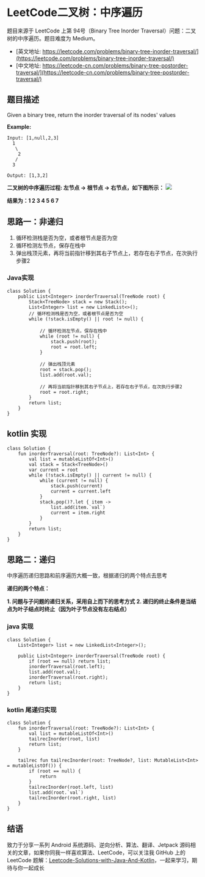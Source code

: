 # LeetCode二叉树：中序遍历

题目来源于 LeetCode 上第 94号（Binary Tree Inorder Traversal）问题：二叉树的中序遍历。题目难度为 Medium。

* [英文地址: https://leetcode.com/problems/binary-tree-inorder-traversal/](https://leetcode.com/problems/binary-tree-inorder-traversal/)
* [中文地址: https://leetcode-cn.com/problems/binary-tree-postorder-traversal/](https://leetcode-cn.com/problems/binary-tree-postorder-traversal/)

## 题目描述
 
Given a binary tree, return the inorder traversal of its nodes' values
 
**Example:**
  
 ```
 Input: [1,null,2,3]
   1
    \
     2
    /
   3

Output: [1,3,2]
 ```

 **二叉树的中序遍历过程: 左节点 -> 根节点 -> 右节点，如下图所示：**
 ![](http://cdn.51git.cn/2020-04-18-二叉树.png)

**结果为：1 2 3 4 5 6 7**

## 思路一：非递归
 
1. 循环检测栈是否为空，或者根节点是否为空
2. 循环检测左节点，保存在栈中
3. 弹出栈顶元素，再将当前指针移到其右子节点上，若存在右子节点，在次执行步骤2

### Java实现

```
class Solution {
    public List<Integer> inorderTraversal(TreeNode root) {
        Stack<TreeNode> stack = new Stack();
        List<Integer> list = new LinkedList<>();
        // 循环检测栈是否为空，或者根节点是否为空
        while (!stack.isEmpty() || root != null) {

            // 循环检测左节点，保存在栈中
            while (root != null) {
                stack.push(root);
                root = root.left;
            }

            // 弹出栈顶元素
            root = stack.pop();
            list.add(root.val);

            // 再将当前指针移到其右子节点上，若存在右子节点，在次执行步骤2
            root = root.right;
        }
        return list;
    }
}
```

## kotlin 实现

```
class Solution {
    fun inorderTraversal(root: TreeNode?): List<Int> {
        val list = mutableListOf<Int>()
        val stack = Stack<TreeNode>()
        var current = root
        while (!stack.isEmpty() || current != null) {
            while (current != null) {
                stack.push(current)
                current = current.left
            }
            stack.pop()?.let { item ->
                list.add(item.`val`)
                current = item.right
            }
        }
        return list;
    }
}
```

## 思路二：递归

中序遍历递归思路和前序遍历大概一致，根据递归的两个特点去思考

**递归的两个特点：**

**1. 问题与子问题的递归关系，采用自上而下的思考方式**
**2. 递归的终止条件是当结点为叶子结点时终止（因为叶子节点没有左右结点）**

### java 实现

```
class Solution {
    List<Integer> list = new LinkedList<Integer>();

    public List<Integer> inorderTraversal(TreeNode root) {
        if (root == null) return list;
        inorderTraversal(root.left);
        list.add(root.val);
        inorderTraversal(root.right);
        return list;
    }
}
```

### kotlin 尾递归实现

```
class Solution {
    fun inorderTraversal(root: TreeNode?): List<Int> {
        val list = mutableListOf<Int>()
        tailrecInorder(root, list)
        return list;
    }

    tailrec fun tailrecInorder(root: TreeNode?, list: MutableList<Int> = mutableListOf()) {
        if (root == null) {
            return
        }
        tailrecInorder(root.left, list)
        list.add(root.`val`)
        tailrecInorder(root.right, list)
    }
}
```

## 结语

致力于分享一系列 Android 系统源码、逆向分析、算法、翻译、Jetpack  源码相关的文章，如果你同我一样喜欢算法、LeetCode，可以关注我 GitHub 上的 LeetCode 题解：[Leetcode-Solutions-with-Java-And-Kotlin](https://github.com/hi-dhl/Leetcode-Solutions-with-Java-And-Kotlin)，一起来学习，期待与你一起成长

